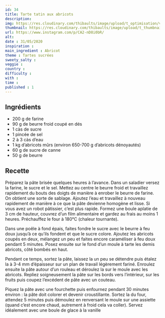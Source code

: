 ```yaml
---
id: 34
title: Tarte tatin aux abricots
description: 
img: https://res.cloudinary.com/thibaults/image/upload/t_optimisation/v1600460949/Recipes/20200531_tarte_abricots.jpg
thumbnail: https://res.cloudinary.com/thibaults/image/upload/t_thumbnail_josie/v1600460949/Recipes/20200531_tarte_abricots.jpg
url: https://www.instagram.com/p/CA2-nD8i0bR/
alt: 
date : 31/05/2020
inspiration :
main_ingredient : Abricot
theme : Tartes sucrées
sweety_salty : 
veggie : 
country :
difficulty :
with : 
time : 
published : 1
---
```


## Ingrédients
 -  200 g de farine
 -  90 g de beurre froid coupé en dés
 -  1 càs de sucre 
 -  1 pincée de sel
 -  2 à 3 càs d’eau
 -  1 kg d’abricots mûrs (environ 650-700 g d’abricots dénoyautés)
 -  60 g de sucre de canne
 -  50 g de beurre

## Recette
Préparez la pâte brisée quelques heures à l’avance.
Dans un saladier versez la farine, le sucre et le sel. Mettez au centre le beurre froid et travaillez rapidement du bouts des doigts de manière à enrober le beurre de farine. On obtient une sorte de sablage.
Ajoutez l’eau et travaillez à nouveau rapidement de manière à ce que la pâte devienne homogène et lisse. Si vous avez un robot pâtissier, c’est plus rapide.
Formez une boule aplatie de 3 cm de hauteur, couvrez d’un film alimentaire et gardez au frais au moins 1 heures. Préchauffez le four à 180°C (chaleur tournante).

Dans une poêle à fond épais, faites fondre le sucre avec le beurre à feu doux jusqu’à ce qu’ils fondent et que le sucre colore. Ajoutez les abricots coupés en deux, mélangez un peu et faites encore caraméliser à feu doux pendant 5 minutes. Posez ensuite sur le fond d’un moule à tarte les demis abricots, côté bombés en haut.

Pendant ce temps, sortez la pâte, laissez la un peu se détendre puis étalez la à 3-4 mm d’épaisseur sur un plan de travail légèrement fariné. Enroulez ensuite la pâte autour d’un rouleau et déroulez la sur le moule avec les abricots. Repliez soigneusement la pâte sur les bords vers l’intérieur, sur les fruits puis coupez l’excédent de pâte avec un couteau.

Piquez la pâte avec une fourchette puis enfournez pendant 30 minutes environ : la pâte doit colorer et devenir croustillante.
Sortez la du four, attendez 5 minutes puis démoulez en renversant le moule sur une assiette (quand c’est encore chaud, autrement à froid cela va coller). Servez idéalement avec une boule de glace à la vanille